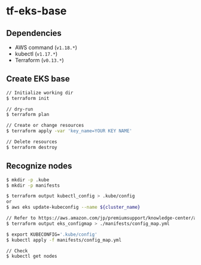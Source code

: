 # tf-eks-base

## Dependencies
- AWS command (`v1.18.*`)
- kubectl (`v1.17.*`)
- Terraform (`v0.13.*`)

## Create EKS base

```bash
// Initialize working dir
$ terraform init

// dry-run
$ terraform plan

// Create or change resources
$ terraform apply -var 'key_name=YOUR KEY NAME'

// Delete resources
$ terraform destroy
```

## Recognize nodes

```bash
$ mkdir -p .kube
$ mkdir -p manifests

$ terraform output kubectl_config > .kube/config
or
$ aws eks update-kubeconfig --name ${cluster_name}

// Refer to https://aws.amazon.com/jp/premiumsupport/knowledge-center/amazon-eks-cluster-access/
$ terraform output eks_configmap > ./manifests/config_map.yml

$ export KUBECONFIG='.kube/config'
$ kubectl apply -f manifests/config_map.yml

// Check
$ kubectl get nodes
```
